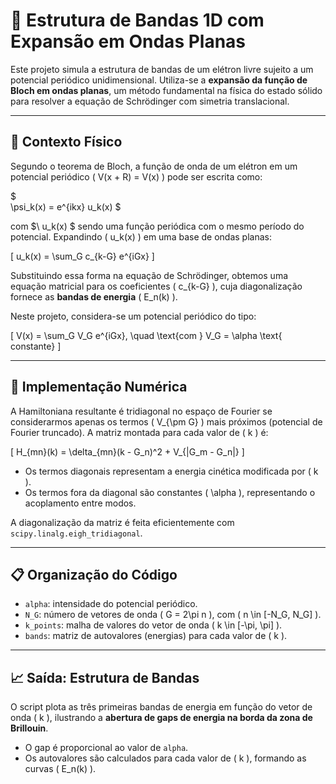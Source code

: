 # 🧮 Estrutura de Bandas 1D com Expansão em Ondas Planas

Este projeto simula a estrutura de bandas de um elétron livre sujeito a um potencial periódico unidimensional. Utiliza-se a **expansão da função de Bloch em ondas planas**, um método fundamental na física do estado sólido para resolver a equação de Schrödinger com simetria translacional.

---

## 🧠 Contexto Físico

Segundo o teorema de Bloch, a função de onda de um elétron em um potencial periódico \( V(x + R) = V(x) \) pode ser escrita como:

$\
\psi_k(x) = e^{ikx} u_k(x)
\$

com $\ u_k(x) \$ sendo uma função periódica com o mesmo período do potencial. Expandindo \( u_k(x) \) em uma base de ondas planas:

\[
u_k(x) = \sum_G c_{k-G} e^{iGx}
\]

Substituindo essa forma na equação de Schrödinger, obtemos uma equação matricial para os coeficientes \( c_{k-G} \), cuja diagonalização fornece as **bandas de energia** \( E_n(k) \).

Neste projeto, considera-se um potencial periódico do tipo:

\[
V(x) = \sum_G V_G e^{iGx}, \quad \text{com } V_G = \alpha \text{ constante}
\]

---

## 🧪 Implementação Numérica

A Hamiltoniana resultante é tridiagonal no espaço de Fourier se considerarmos apenas os termos \( V_{\pm G} \) mais próximos (potencial de Fourier truncado). A matriz montada para cada valor de \( k \) é:

\[
H_{mn}(k) = \delta_{mn}(k - G_n)^2 + V_{|G_m - G_n|}
\]

- Os termos diagonais representam a energia cinética modificada por \( k \).
- Os termos fora da diagonal são constantes \( \alpha \), representando o acoplamento entre modos.

A diagonalização da matriz é feita eficientemente com `scipy.linalg.eigh_tridiagonal`.

---

## 📋 Organização do Código

- `alpha`: intensidade do potencial periódico.
- `N_G`: número de vetores de onda \( G = 2\pi n \), com \( n \in [-N_G, N_G] \).
- `k_points`: malha de valores do vetor de onda \( k \in [-\pi, \pi] \).
- `bands`: matriz de autovalores (energias) para cada valor de \( k \).

---

## 📈 Saída: Estrutura de Bandas

O script plota as três primeiras bandas de energia em função do vetor de onda \( k \), ilustrando a **abertura de gaps de energia na borda da zona de Brillouin**.

- O gap é proporcional ao valor de `alpha`.
- Os autovalores são calculados para cada valor de \( k \), formando as curvas \( E_n(k) \).


